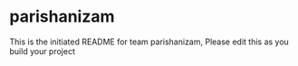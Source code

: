 # parishanizam
This is the initiated README for team parishanizam, Please edit this as you build your project

